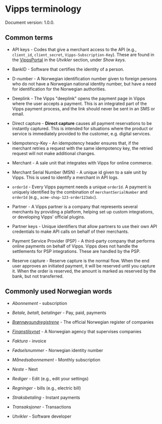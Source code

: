 <!-- START_METADATA
---
title: Terminology
sidebar_position: 95
---
END_METADATA -->

# Vipps terminology

Document version: 1.0.0.

## Common terms

* API keys - Codes that give a merchant access to the API (e.g., `client_id`, `client_secret`, `Vipps-Subscription-Key`).
These are found in the [VippsPortal](https://portal.vipps.no/) in the *Utvikler* section, under *Show keys*.

* BankID - Software that certifies the identity of a person.

* D-number - A Norwegian identification number given to foreign persons who do not have a Norwegian national identity number, but have a need for identification for the Norwegian authorities.

* Deeplink - The Vipps "deeplink" opens the payment page in Vipps where the user
accepts a payment. This is an integrated part of the Vipps payment process,
and the link should never be sent in an SMS or email.

* Direct capture - **Direct capture** causes all payment reservations to be instantly captured.
This is intended for situations where the product or service is immediately
provided to the customer, e.g. digital services.

* Idempotency-Key - An idempotency header ensures that, if the merchant retries a request with the same idempotency key, the retried request will not make additional changes.

* Merchant - A sale unit that integrates with Vipps for online commerce.

* Merchant Serial Number (MSN) - A unique id given to a sale unit by Vipps. This is used to identify a merchant in API logs.

* `orderId` - Every Vipps payment needs a unique `orderId`.  A payment is uniquely identified by the combination of `merchantSerialNumber`
and `orderId` (e.g., `acme-shop-123-order123abc`).

* Partner - A Vipps partner is a company that represents several merchants by providing a platform, helping set up custom integrations, or developing Vipps' official plugins.

* Partner keys - Unique identifiers that allow partners to use their own API credentials to make API calls on behalf of their merchants.

* Payment Service Provider (PSP) - A third-party company that performs online payments on behalf of Vipps. Vipps does not handle the settlements for PSP integrations. These are handled by the PSP.

* Reserve capture - Reserve capture is the normal flow. When the end user approves an initiated payment, it will be reserved until you capture it. When the order is reserved, the amount is marked as reserved by the bank, but not transferred.

## Commonly used Norwegian words

* *Abonnement* - subscription

* *Betale, betalt, betalinger* - Pay, paid, payments

* [*Brønnøysundregistrene*](https://breeg.no/) - The official Norwegian register of companies

* [*Finanstilsynet*](https://www.finanstilsynet.no) - A Norwegian agency that supervises companies

* *Faktura* - invoice

* *Fødselsnummer* - Norwegian identity number

* *Månedsabonnement* - Monthly subscription

* *Neste* - Next

* *Rediger* - Edit (e.g., edit your settings)

* *Regninger* - bills (e.g., electric bill)

* *Straksbetaling* - Instant payments

* *Transaksjoner* - Transactions

* *Utvikler* - Software developer
